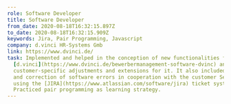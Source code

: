 ```yaml
---
role: Software Developer
title: Software Developer
from_date: 2020-08-18T16:32:15.897Z
to_date: 2020-08-18T16:32:15.909Z
keywords: Jira, Pair Programming, Javascript
company: d.vinci HR-Systems Gmb
link: https://www.dvinci.de/
task: Implemented and helped in the conception of new functionalities for
  [d.vinci](https://www.dvinci.de/bewerbermanagement-software-dvinc) and also
  customer-specific adjustments and extensions for it. It also included analysis
  and correction of software errors in cooperation with the customer Service
  using the [JIRA](https://www.atlassian.com/software/jira) ticket system.
  Practiced pair programming as learning strategy.
---
```

